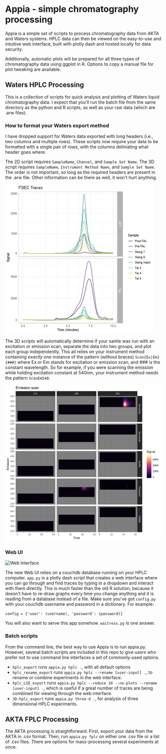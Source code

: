 # Appia - simple chromatography processing
Appia is a simple set of scripts to process chromatography data from AKTA and
Waters systems. HPLC data can then be viewed on the easy-to-use and intuitive
web interface, built with plotly dash and hosted locally for data security.

Additionally, automatic plots will be prepared for all three types of chromatography
data using ggplot in R. Options to copy a manual file for plot tweaking are
available.

## Waters HPLC Processing
This is a collection of scripts for quick analysis and plotting
of Waters liquid chromatography data. I expect that you'll run the
batch file from the same directory as the python and R scripts, as
well as your raw data (which are .arw files).

### How to format your Waters export method
I have dropped support for Waters data exported with long headers (i.e., two
columns and multiple rows). These scripts now require your data to be formatted
with a single pair of rows, with the columns deliniating what header goes where.

The 2D script requires `SampleName`, `Channel`, and `Sample Set Name`. The
3D script requires `SampleName`, `Instrument Method Name`, and `Sample Set Name`.
The order is not important, so long as the required headers are present in the .arw
file. Other information can be there as well, it won't hurt anything.

![Example 2D Trace](test_traces/2d_example_plot.png)

The 3D scripts will automatically determine if your samle was run with an excitation
or emission scan, separate the data into two groups, and plot each group independently.
This all relies on your instrument method containing _exactly one_ instance of the
pattern (without braces) `Scan{Ex|Em}{###}` where Ex or Em stands for excitation or
emission scan, and ### is the constant wavelength. So for example, if you
were scanning the emission while holding excitation constant at 540nm, your
instrument method needs the pattern `ScanEm540`.

![Example 3D Trace](3D_test_traces/example_3D_plot.png)

### Web UI

![Web Interface](test_traces/web_interface.gif)

The new Web UI relies on a couchdb database running on your HPLC computer.
`app.py` is a plotly dash script that creates
a web interface where you can go through and find traces by typing in a dropdown and
interact with them directly. This is much faster than the old R solution, because
it doesn't have to re-draw graphs every time you change anything and it is reading
from a database instead of a file. Make sure you've got `config.py` with your
couchdb username and password in a dictionary. For example:
```
config = {'user': (username), 'password': (password)}
```
You will also want to serve this app somehow. `waitress.py` is one answer.

### Batch scripts
From the command line, the best way to use Appia is to run appia.py. However,
several batch scripts are included in this repo to give users who prefer not
to use command line interfaces a set of commonly-used optoins.

 * `hplc_export` runs `appia.py hplc .`, with all default options
 * `hplc_rename_export` runs `appia.py hplc --rename [user-input] .`, to rename
or combine experiments in the web interface.
 * `hplc_LSE_export` runs `appia.py hplc --reduce 10 --no-plots --rename [user-input] .`,
which is useful if a great number of traces are being combined
for viewing through the web interface.
 * `3D-hplc_export` runs `appia.py three-d .`, for analysis of three dimensional
HPLC experiments.

## AKTA FPLC Processing
The AKTA processing is straightforward. First, export your data from the AKTA in
.csv format. Then, run `appia.py fplc` on either one .csv file or a list of
.csv files. There are options for mass-processing several experiments at once.
